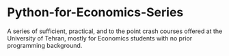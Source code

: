 # Python-for-Economics-Series
A series of sufficient, practical, and to the point crash courses offered at the University of Tehran, mostly for Economics students with no prior programming background.
